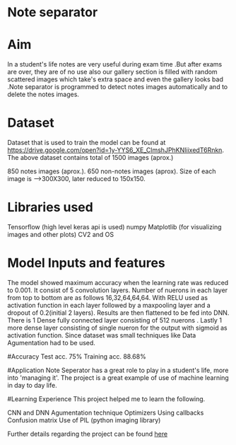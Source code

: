 ﻿# Note separator

# Aim
In a student's life notes are very useful during exam time .But after exams are over, they are of no use also our gallery section is filled with random scattered images which take's extra space and even the gallery looks bad .Note separator is programmed to detect notes images automatically and to delete the notes images.

# Dataset
Dataset that is used to train the model can be found at https://drive.google.com/open?id=1y-YYS6_XE_ClmshJPhKNIiixedT6Rnkn. The above dataset contains total of 1500 images (aprox.)

850 notes images (aprox.).
650 non-notes images (aprox).
Size of each image is -->300X300, later reduced to 150x150.

# Libraries used
Tensorflow (high level keras api is used)
numpy
Matplotlib (for visualizing images and other plots)
CV2 and OS

# Model Inputs and features
The model showed maximum accuracy when the learning rate was reduced to 0.001.
It consist of 5 convolution layers. Number of nuerons in each layer from top to bottom are as follows 16,32,64,64,64. With RELU used as activation function in each layer followed by a maxpooling layer and a dropout of 0.2(initial 2 layers).
Results are then flattened to be fed into DNN.
There is 1 Dense fully connected layer consisting of 512 nuerons .
Lastly 1 more dense layer consisting of single nueron for the output with sigmoid as activation function.
Since dataset was small techniques like Data Agumentation had to be used.

#Accuracy
Test acc. 75%
Training acc. 88.68%

#Application
Note Seperator has a great role to play in a student's life, more into 'managing it'. The project is a great example of use of machine learning in day to day life.

#Learning Experience
This project helped me to learn the following.

CNN and DNN
Agumentation technique
Optimizers
Using callbacks
Confusion matrix
Use of PIL (python imaging library)

Further details regarding the project can be found [here](https://staticjunkk.github.io/Note-Seperator/)

